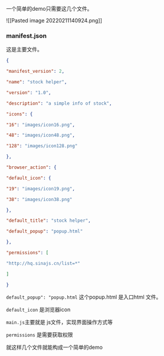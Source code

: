 一个简单的demo只需要这几个文件。

![[Pasted image 20220211140924.png]]


### manifest.json


这是主要文件。

```json 
{

"manifest_version": 2,

"name": "stock helper",

"version": "1.0",

"description": "a simple info of stock",

"icons": {

"16": "images/icon16.png",

"48": "images/icon48.png",

"128": "images/icon128.png"

},

"browser_action": {

"default_icon": {

"19": "images/icon19.png",

"38": "images/icon38.png"

},

"default_title": "stock helper",

"default_popup": "popup.html"

},

"permissions": [

"http://hq.sinajs.cn/list=*"

]

}


```

`default_popup": "popup.html`  这个popup.html 是入口html 文件。

`default_icon` 是浏览器icon

`main.js`主要就是 js文件，实现界面操作方式等

`permissions` 是需要获取权限



就这样几个文件就能构成一个简单的demo




